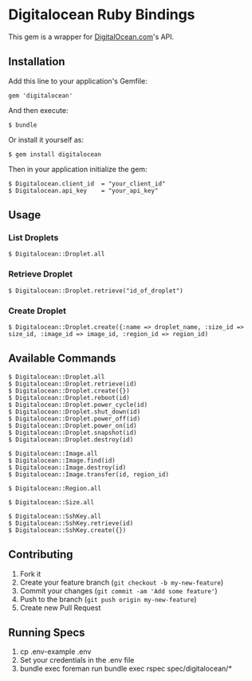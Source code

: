 # Digitalocean Ruby Bindings

This gem is a wrapper for [DigitalOcean.com](https://www.digitalocean.com)'s API.

## Installation

Add this line to your application's Gemfile:

    gem 'digitalocean'

And then execute:

    $ bundle

Or install it yourself as:

    $ gem install digitalocean

Then in your application initialize the gem:

    $ Digitalocean.client_id  = "your_client_id"
    $ Digitalocean.api_key    = "your_api_key"

## Usage

### List Droplets

    $ Digitalocean::Droplet.all

### Retrieve Droplet

    $ Digitalocean::Droplet.retrieve("id_of_droplet")

### Create Droplet

    $ Digitalocean::Droplet.create({:name => droplet_name, :size_id => size_id, :image_id => image_id, :region_id => region_id)

## Available Commands

    $ Digitalocean::Droplet.all
    $ Digitalocean::Droplet.retrieve(id)
    $ Digitalocean::Droplet.create({})
    $ Digitalocean::Droplet.reboot(id)
    $ Digitalocean::Droplet.power_cycle(id)
    $ Digitalocean::Droplet.shut_down(id)
    $ Digitalocean::Droplet.power_off(id)
    $ Digitalocean::Droplet.power_on(id)
    $ Digitalocean::Droplet.snapshot(id)
    $ Digitalocean::Droplet.destroy(id)

    $ Digitalocean::Image.all
    $ Digitalocean::Image.find(id)
    $ Digitalocean::Image.destroy(id)
    $ Digitalocean::Image.transfer(id, region_id)

    $ Digitalocean::Region.all

    $ Digitalocean::Size.all

    $ Digitalocean::SshKey.all
    $ Digitalocean::SshKey.retrieve(id)
    $ Digitalocean::SshKey.create({})

## Contributing

1. Fork it
2. Create your feature branch (`git checkout -b my-new-feature`)
5. Commit your changes (`git commit -am 'Add some feature'`)
6. Push to the branch (`git push origin my-new-feature`)
7. Create new Pull Request

## Running Specs

1. cp .env-example .env
2. Set your credentials in the .env file
3. bundle exec foreman run bundle exec rspec spec/digitalocean/*
